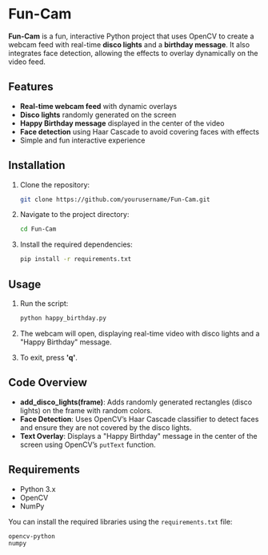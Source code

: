 # Fun-Cam

**Fun-Cam** is a fun, interactive Python project that uses OpenCV to create a webcam feed with real-time **disco lights** and a **birthday message**. It also integrates face detection, allowing the effects to overlay dynamically on the video feed.

## Features
- **Real-time webcam feed** with dynamic overlays
- **Disco lights** randomly generated on the screen
- **Happy Birthday message** displayed in the center of the video
- **Face detection** using Haar Cascade to avoid covering faces with effects
- Simple and fun interactive experience

## Installation

1. Clone the repository:

   ```bash
   git clone https://github.com/yourusername/Fun-Cam.git
   ```

2. Navigate to the project directory:

   ```bash
   cd Fun-Cam
   ```

3. Install the required dependencies:

   ```bash
   pip install -r requirements.txt
   ```

## Usage

1. Run the script:

   ```bash
   python happy_birthday.py
   ```

2. The webcam will open, displaying real-time video with disco lights and a "Happy Birthday" message. 

3. To exit, press **'q'**.

## Code Overview

- **add_disco_lights(frame)**: Adds randomly generated rectangles (disco lights) on the frame with random colors.
- **Face Detection**: Uses OpenCV’s Haar Cascade classifier to detect faces and ensure they are not covered by the disco lights.
- **Text Overlay**: Displays a "Happy Birthday" message in the center of the screen using OpenCV’s `putText` function.

## Requirements

- Python 3.x
- OpenCV
- NumPy

You can install the required libraries using the `requirements.txt` file:

```bash
opencv-python
numpy
```
